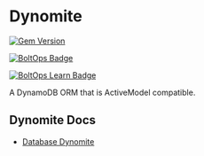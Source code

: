# Dynomite

[![Gem Version](https://badge.fury.io/rb/dynomite.svg)](http://badge.fury.io/rb/dynomite)

[![BoltOps Badge](https://img.boltops.com/boltops/badges/boltops-badge.png)](https://www.boltops.com)

[![BoltOps Learn Badge](https://img.boltops.com/boltops-learn/boltops-learn.png)](https://learn.boltops.com)

A DynamoDB ORM that is ActiveModel compatible.

## Dynomite Docs

* [Database Dynomite](https://rubyonjets.com/docs/database/dynamodb/)
